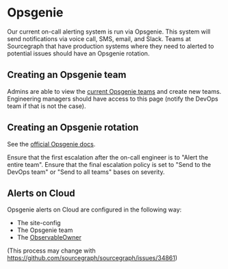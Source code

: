 # Opsgenie

Our current on-call alerting system is run via Opsgenie. This system will send notifications via voice call, SMS, email, and Slack.
Teams at Sourcegraph that have production systems where they need to alerted to potential issues should have an Opsgenie rotation.


## Creating an Opsgenie team

Admins are able to view the [current Opsgenie teams](https://sourcegraph.app.opsgenie.com/teams/list) and create new teams.
Engineering managers should have access to this page (notify the DevOps team if that is not the case).

## Creating an Opsgenie rotation

See the [official Opsgenie docs](https://support.atlassian.com/opsgenie/docs/manage-on-call-schedules-and-rotations/).

Ensure that the first escalation after the on-call engineer is to "Alert the entire team".
Ensure that the final escalation policy is set to "Send to the DevOps team" or "Send to all teams" bases on severity.



## Alerts on Cloud

Opsgenie alerts on Cloud are configured in the following way:
- The site-config
- The Opsgenie team
- The [ObservableOwner](https://sourcegraph.com/search?q=context:global+repo:%5Egithub%5C.com/sourcegraph/sourcegraph%24+ObservableOwner&patternType=literal)

(This process may change with https://github.com/sourcegraph/sourcegraph/issues/34861)